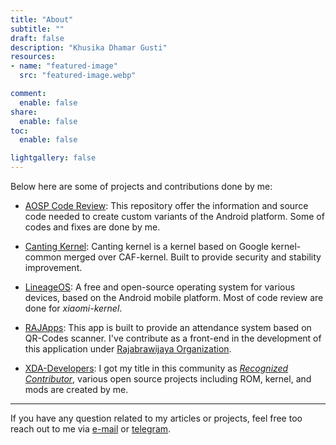 ```yaml
---
title: "About"
subtitle: ""
draft: false
description: "Khusika Dhamar Gusti"
resources:
- name: "featured-image"
  src: "featured-image.webp"

comment:
  enable: false
share:
  enable: false
toc:
  enable: false

lightgallery: false
---
```


Below here are some of projects and contributions done by me:

* [AOSP Code Review](https://android-review.googlesource.com/q/owner:mail%2540khusika.com): This repository offer the information and source code needed to create custom variants of the Android platform. Some of codes and fixes are done by me.

* [Canting Kernel](/canting): Canting kernel is a kernel based on Google kernel-common merged over CAF-kernel. Built to provide security and stability improvement.

* [LineageOS](https://review.lineageos.org/q/owner:mail%2540khusika.com): A free and open-source operating system for various devices, based on the Android mobile platform. Most of code review are done for _xiaomi-kernel_.

* [RAJApps](https://play.google.com/store/apps/details?id=com.pit.qrcodesrajabrawijaya): This app is built to provide an attendance system based on QR-Codes scanner. I've contribute as a front-end in the development of this application under [	Rajabrawijaya Organization](https://rajabrawijaya.ub.ac.id/).

* [XDA-Developers](https://forum.xda-developers.com/member.php?u=5123347): I got my title in this community as [_Recognized Contributor_](https://forum.xda-developers.com/t/how-to-apply-to-become-a-recognized-contributor-themer-on-xda.1646309/#post-25915966), various open source projects including ROM, kernel, and mods are created by me.

---
If you have any question related to my articles or projects, feel free too reach out to me via [e-mail](mailto:mail@khusika.com) or [telegram](https://t.me/khusika).
